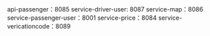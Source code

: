 api-passenger：8085
service-driver-user: 8087
service-map：8086
service-passenger-user：8001
service-price：8084
service-vericationcode：8089